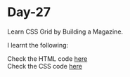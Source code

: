 # Day-27
Learn CSS Grid by Building a Magazine.

I learnt the following:


Check the HTML code [here](./full-code.html)  
Check the CSS code [here](./full-code.css)